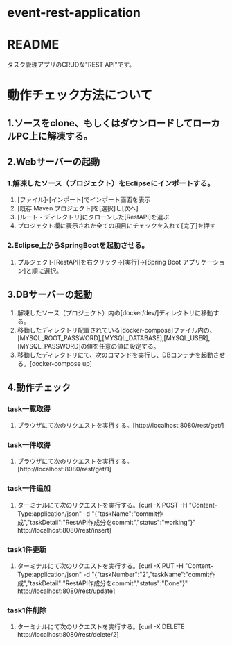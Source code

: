# event-rest-application
# README #
タスク管理アプリのCRUDな"REST API"です。

# 動作チェック方法について
## 1.ソースをclone、もしくはダウンロードしてローカルPC上に解凍する。

## 2.Webサーバーの起動
### 1.解凍したソース（プロジェクト）をEclipseにインポートする。
1. [ファイル]-[インポート]でインポート画面を表示
2. [既存 Maven プロジェクト]を[選択]し[次へ]
3. [ルート・ディレクトリ]にクローンした[RestAPI]を選ぶ
4. プロジェクト欄に表示された全ての項目にチェックを入れて[完了]を押す
### 2.Eclipse上からSpringBootを起動させる。
1. プルジェクト[RestAPI]を右クリック→[実行]→[Spring Boot アプリケーション]と順に選択。

## 3.DBサーバーの起動
1. 解凍したソース（プロジェクト）内の[docker/dev/]ディレクトリに移動する。
2. 移動したディレクトリ配置されている[docker-compose]ファイル内の、[MYSQL_ROOT_PASSWORD],[MYSQL_DATABASE],[MYSQL_USER],[MYSQL_PASSWORD]の値を任意の値に設定する。
3. 移動したディレクトリにて、次のコマンドを実行し、DBコンテナを起動させる。[docker-compose up]

## 4.動作チェック
### task一覧取得
1. ブラウザにて次のリクエストを実行する。[http://localhost:8080/rest/get/]
### task一件取得
1. ブラウザにて次のリクエストを実行する。[http://localhost:8080/rest/get/1]
### task一件追加
1. ターミナルにて次のリクエストを実行する。[curl -X POST -H "Content-Type:application/json" -d "{\"taskName\":\"commit作成\",\"taskDetail\":\"RestAPI作成分をcommit\",\"status\":\"working\"}" http://localhost:8080/rest/insert]
### task1件更新
1. ターミナルにて次のリクエストを実行する。[curl -X PUT -H "Content-Type:application/json" -d "{\"taskNumber\":\"2\",\"taskName\":\"commit作成\",\"taskDetail\":\"RestAPI作成分をcommit\",\"status\":\"Done\"}" http://localhost:8080/rest/update]
### task1件削除
1. ターミナルにて次のリクエストを実行する。[curl -X DELETE http://localhost:8080/rest/delete/2]

